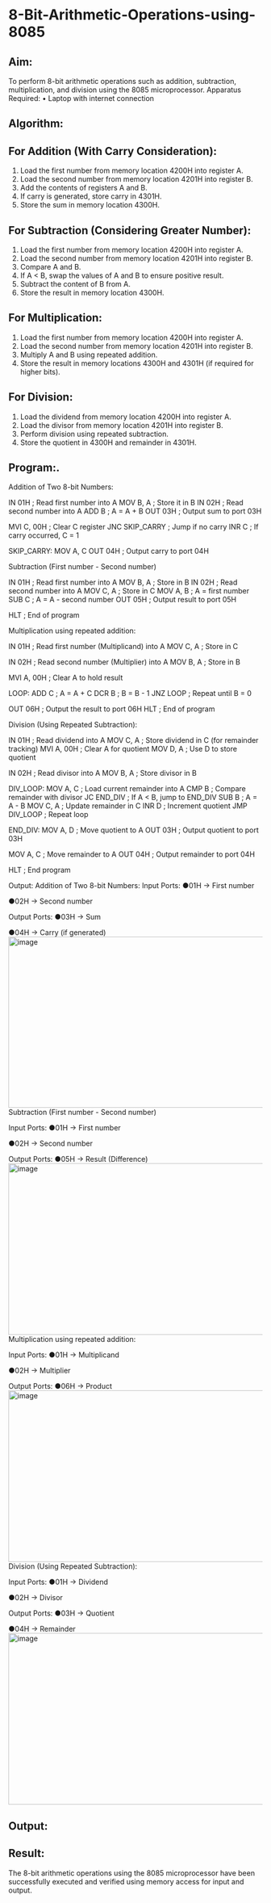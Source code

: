 # 8-Bit-Arithmetic-Operations-using-8085
## Aim:
To perform 8-bit arithmetic operations such as addition, subtraction, multiplication, and division using the 8085 microprocessor.
Apparatus Required:
•	Laptop with internet connection
## Algorithm:
## For Addition (With Carry Consideration):
1.	Load the first number from memory location 4200H into register A.
2.	Load the second number from memory location 4201H into register B.
3.	Add the contents of registers A and B.
4.	If carry is generated, store carry in 4301H.
5.	Store the sum in memory location 4300H.
## For Subtraction (Considering Greater Number):
1.	Load the first number from memory location 4200H into register A.
2.	Load the second number from memory location 4201H into register B.
3.	Compare A and B.
4.	If A < B, swap the values of A and B to ensure positive result.
5.	Subtract the content of B from A.
6.	Store the result in memory location 4300H.
## For Multiplication:
1.	Load the first number from memory location 4200H into register A.
2.	Load the second number from memory location 4201H into register B.
3.	Multiply A and B using repeated addition.
4.	Store the result in memory locations 4300H and 4301H (if required for higher bits).
## For Division:
1.	Load the dividend from memory location 4200H into register A.
2.	Load the divisor from memory location 4201H into register B.
3.	Perform division using repeated subtraction.
4.	Store the quotient in 4300H and remainder in 4301H.
## Program:.
Addition of Two 8-bit Numbers:

IN 01H           ; Read first number into A
MOV B, A         ; Store it in B
IN 02H           ; Read second number into A
ADD B            ; A = A + B
OUT 03H          ; Output sum to port 03H

MVI C, 00H       ; Clear C register
JNC SKIP_CARRY   ; Jump if no carry
INR C            ; If carry occurred, C = 1

SKIP_CARRY:
MOV A, C
OUT 04H          ; Output carry to port 04H


Subtraction (First number - Second number)

IN 01H           ; Read first number into A
MOV B, A         ; Store in B
IN 02H           ; Read second number into A
MOV C, A         ; Store in C
MOV A, B         ; A = first number
SUB C            ; A = A - second number
OUT 05H          ; Output result to port 05H

HLT              ; End of program

Multiplication using repeated addition:


IN 01H        ; Read first number (Multiplicand) into A
MOV C, A      ; Store in C

IN 02H        ; Read second number (Multiplier) into A
MOV B, A      ; Store in B

MVI A, 00H    ; Clear A to hold result

LOOP: 
ADD C         ; A = A + C
DCR B         ; B = B - 1
JNZ LOOP      ; Repeat until B = 0

OUT 06H       ; Output the result to port 06H
HLT           ; End of program


Division (Using Repeated Subtraction):

IN 01H         ; Read dividend into A
MOV C, A       ; Store dividend in C (for remainder tracking)
MVI A, 00H     ; Clear A for quotient
MOV D, A       ; Use D to store quotient

IN 02H         ; Read divisor into A
MOV B, A       ; Store divisor in B

DIV_LOOP:
MOV A, C       ; Load current remainder into A
CMP B          ; Compare remainder with divisor
JC END_DIV     ; If A < B, jump to END_DIV
SUB B          ; A = A - B
MOV C, A       ; Update remainder in C
INR D          ; Increment quotient
JMP DIV_LOOP   ; Repeat loop

END_DIV:
MOV A, D       ; Move quotient to A
OUT 03H        ; Output quotient to port 03H

MOV A, C       ; Move remainder to A
OUT 04H        ; Output remainder to port 04H

HLT            ; End program

Output:
Addition of Two 8-bit Numbers:
Input Ports:
●01H → First number

●02H → Second number

Output Ports:
●03H → Sum

●04H → Carry (if generated)
<img width="753" height="339" alt="image" src="https://github.com/user-attachments/assets/67bda0cb-ead9-476b-86e9-82a93ec90cf4" />
Subtraction (First number - Second number)

Input Ports:
●01H → First number

●02H → Second number

Output Ports:
●05H → Result (Difference)
<img width="753" height="340" alt="image" src="https://github.com/user-attachments/assets/98dd5654-64d1-4ee8-afaf-90a555f100bc" />
Multiplication using repeated addition:

Input Ports:
●01H → Multiplicand

●02H → Multiplier

Output Ports:
●06H → Product
<img width="753" height="340" alt="image" src="https://github.com/user-attachments/assets/41d8ab46-9b64-4969-8491-a364679c5657" />
Division (Using Repeated Subtraction):

Input Ports:
●01H → Dividend

●02H → Divisor

Output Ports:
●03H → Quotient

●04H → Remainder
<img width="753" height="340" alt="image" src="https://github.com/user-attachments/assets/8df00303-0b28-4fe9-ab8e-6e9026bb532e" />
## Output:
## Result:
The 8-bit arithmetic operations using the 8085 microprocessor have been successfully executed and verified using memory access for input and output.
